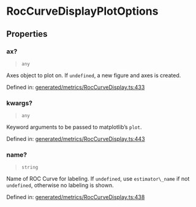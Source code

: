 # RocCurveDisplayPlotOptions

## Properties

### ax?

> `any`

Axes object to plot on. If `undefined`, a new figure and axes is created.

Defined in:  [generated/metrics/RocCurveDisplay.ts:433](https://github.com/transitive-bullshit/scikit-learn-ts/blob/b59c1ff/packages/sklearn/src/generated/metrics/RocCurveDisplay.ts#L433)

### kwargs?

> `any`

Keyword arguments to be passed to matplotlib’s `plot`.

Defined in:  [generated/metrics/RocCurveDisplay.ts:443](https://github.com/transitive-bullshit/scikit-learn-ts/blob/b59c1ff/packages/sklearn/src/generated/metrics/RocCurveDisplay.ts#L443)

### name?

> `string`

Name of ROC Curve for labeling. If `undefined`, use `estimator\_name` if not `undefined`, otherwise no labeling is shown.

Defined in:  [generated/metrics/RocCurveDisplay.ts:438](https://github.com/transitive-bullshit/scikit-learn-ts/blob/b59c1ff/packages/sklearn/src/generated/metrics/RocCurveDisplay.ts#L438)
